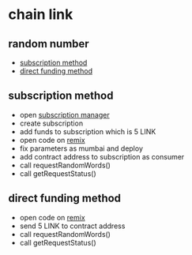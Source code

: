# chain link

## random number
- [subscription method](https://docs.chain.link/docs/vrf/v2/subscription/)
- [direct funding method](https://docs.chain.link/docs/vrf/v2/direct-funding/)

## subscription method
- open [subscription manager](https://vrf.chain.link/mumbai)
- create subscription
- add funds to subscription which is 5 LINK
- open code on [remix](https://remix.ethereum.org/#url=https://docs.chain.link/samples/VRF/VRFv2Consumer.sol)
- fix parameters as mumbai and deploy
- add contract address to subscription as consumer
- call requestRandomWords()
- call getRequestStatus()

## direct funding method
- open code on [remix](/remix.ethereum.org/#url=https://docs.chain.link/samples/VRF/VRFv2DirectFundingConsumer.sol)
- send 5 LINK to contract address
- call requestRandomWords()
- call getRequestStatus()

